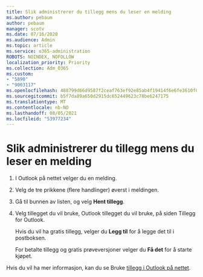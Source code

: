 ```yaml
---
title: Slik administrerer du tillegg mens du leser en melding
ms.author: pebaum
author: pebaum
manager: scotv
ms.date: 07/16/2020
ms.audience: Admin
ms.topic: article
ms.service: o365-administration
ROBOTS: NOINDEX, NOFOLLOW
localization_priority: Priority
ms.collection: Adm_O365
ms.custom:
- "5890"
- "9003117"
ms.openlocfilehash: 488799d66d9587f2ceaf763ef92e85ab4f19414f6e6fe3610f0f9ff84d5ce0a1
ms.sourcegitcommit: b5f7da89a650d2915dc652449623c78be6247175
ms.translationtype: MT
ms.contentlocale: nb-NO
ms.lasthandoff: 08/05/2021
ms.locfileid: "53977234"
---
```

# <a name="how-to-manage-add-ins-while-reading-a-message"></a>Slik administrerer du tillegg mens du leser en melding

1. I Outlook på nettet velger du en melding.
    
2. Velg de tre prikkene (flere handlinger) øverst i meldingen.

3. Gå til bunnen av listen, og velg **Hent tillegg**.
    
4. Velg tillegget du vil bruke, Outlook tillegget du vil bruke, på siden Tillegg for Outlook.
    
    Hvis du vil ha gratis tillegg, velger du **Legg til** for å legge det til i postboksen.
    
    For betalte tillegg og gratis prøveversjoner velger du **Få det** for å starte kjøpet.
    
Hvis du vil ha mer informasjon, kan du se Bruke [tillegg i Outlook på nettet](https://support.microsoft.com/office/using-add-ins-in-outlook-on-the-web-8f2ce816-5df4-44a5-958c-f7f9d6dabdce).